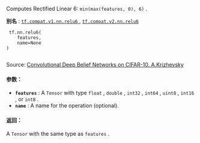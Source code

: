 Computes Rectified Linear 6:  `min(max(features, 0), 6)` .

**别名** : [ `tf.compat.v1.nn.relu6` ](/api_docs/python/tf/nn/relu6), [ `tf.compat.v2.nn.relu6` ](/api_docs/python/tf/nn/relu6)

```
 tf.nn.relu6(
    features,
    name=None
)
 
```

Source: [Convolutional Deep Belief Networks on CIFAR-10. A.Krizhevsky](http://www.cs.utoronto.ca/%7Ekriz/conv-cifar10-aug2010.pdf)

#### 参数：
- **`features`** : A  `Tensor`  with type  `float` ,  `double` ,  `int32` ,  `int64` ,  `uint8` , `int16` , or  `int8` .
- **`name`** : A name for the operation (optional).


#### 返回：
A  `Tensor`  with the same type as  `features` .


